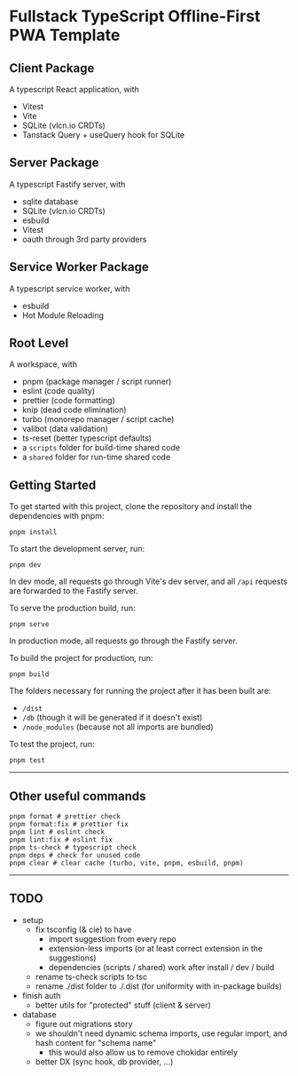 # Fullstack TypeScript Offline-First PWA Template

## Client Package

A typescript React application, with

- Vitest
- Vite
- SQLite (vlcn.io CRDTs)
- Tanstack Query + useQuery hook for SQLite

## Server Package

A typescript Fastify server, with

- sqlite database
- SQLite (vlcn.io CRDTs)
- esbuild
- Vitest
- oauth through 3rd party providers

## Service Worker Package

A typescript service worker, with

- esbuild
- Hot Module Reloading

## Root Level

A workspace, with

- pnpm (package manager / script runner)
- eslint (code quality)
- prettier (code formatting)
- knip (dead code elimination)
- turbo (monorepo manager / script cache)
- valibot (data validation)
- ts-reset (better typescript defaults)
- a `scripts` folder for build-time shared code
- a `shared` folder for run-time shared code

## Getting Started

To get started with this project, clone the repository and install the dependencies with pnpm:

```shell
pnpm install
```

To start the development server, run:

```shell
pnpm dev
```

In dev mode, all requests go through Vite's dev server, and all `/api` requests are forwarded to the Fastify server.

To serve the production build, run:

```shell
pnpm serve
```

In production mode, all requests go through the Fastify server.

To build the project for production, run:

```shell
pnpm build
```

The folders necessary for running the project after it has been built are:
- `/dist`
- `/db` (though it will be generated if it doesn't exist)
- `/node_modules` (because not all imports are bundled)

To test the project, run:

```shell
pnpm test
```

---

## Other useful commands

```shell
pnpm format # prettier check
pnpm format:fix # prettier fix
pnpm lint # eslint check
pnpm lint:fix # eslint fix
pnpm ts-check # typescript check
pnpm deps # check for unused code
pnpm clear # clear cache (turbo, vite, pnpm, esbuild, pnpm)
```

---

## TODO

- setup
  - fix tsconfig (& cie) to have
    - import suggestion from every repo
    - extension-less imports (or at least correct extension in the suggestions)
    - dependencies (scripts / shared) work after install / dev / build
  - rename ts-check scripts to tsc
  - rename ./dist folder to ./.dist (for uniformity with in-package builds)
- finish auth
  - better utils for "protected" stuff (client & server)
- database
  - figure out migrations story
  - we shouldn't need dynamic schema imports, use regular import, and hash content for "schema name"
    - this would also allow us to remove chokidar entirely
  - better DX (sync hook, db provider, ...)
